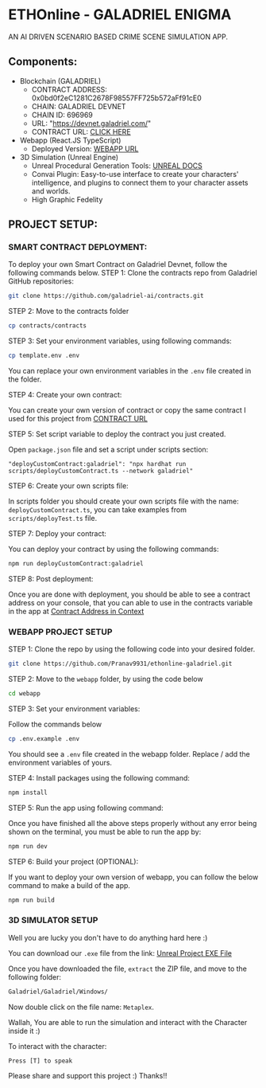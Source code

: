# ETHOnline - GALADRIEL ENIGMA
AN AI DRIVEN SCENARIO BASED CRIME SCENE SIMULATION APP.

## Components:
- Blockchain (GALADRIEL)
  - CONTRACT ADDRESS: 0x0bd0f2eC1281C2678F98557FF725b572aFf91cE0
  - CHAIN: GALADRIEL DEVNET
  - CHAIN ID: 696969
  - URL: "https://devnet.galadriel.com/"
  - CONTRACT URL: [CLICK HERE](https://github.com/Pranav9931/ethonline-galadriel/blob/main/webapp/src/contracts/crimeDetection.sol)
- Webapp (React.JS TypeScript)
  - Deployed Version: [WEBAPP URL](https://galadriel.netlify.app)
- 3D Simulation (Unreal Engine)
  - Unreal Procedural Generation Tools: [UNREAL DOCS](https://dev.epicgames.com/community/learning/tutorials/j4xJ/unreal-engine-introduction-to-procedural-generation-plugin-in-ue5-3)
  - Convai Plugin: Easy-to-use interface to create your characters' intelligence, and plugins to connect them to your character assets and worlds.
  - High Graphic Fedelity

## PROJECT SETUP:
### SMART CONTRACT DEPLOYMENT:
To deploy your own Smart Contract on Galadriel Devnet, follow the following commands below.
STEP 1: Clone the contracts repo from Galadriel GitHub repositories:
```bash
git clone https://github.com/galadriel-ai/contracts.git
```
STEP 2: Move to the contracts folder
```bash
cp contracts/contracts
```
STEP 3: Set your environment variables, using following commands:
```bash
cp template.env .env
```
You can replace your own environment variables in the `.env` file created in the folder.

STEP 4: Create your own contract:

You can create your own version of contract or copy the same contract I used for this project from [CONTRACT URL](https://github.com/Pranav9931/ethonline-galadriel/blob/main/webapp/src/contracts/crimeDetection.sol) 

STEP 5: Set script variable to deploy the contract you just created.

Open `package.json` file and set a script under scripts section: 
```
"deployCustomContract:galadriel": "npx hardhat run scripts/deployCustomContract.ts --network galadriel"
```
STEP 6: Create your own scripts file:

In scripts folder you should create your own scripts file with the name: `deployCustomContract.ts`, you can take examples from `scripts/deployTest.ts` file.

STEP 7: Deploy your contract:

You can deploy your contract by using the following commands:
```bash
npm run deployCustomContract:galadriel
```
STEP 8: Post deployment:

Once you are done with deployment, you should be able to see a contract address on your console, that you can able to use in the contracts variable in the app at [Contract Address in Context](https://github.com/Pranav9931/ethonline-galadriel/blob/cb037f5adf5b9efc52b00f14e0e4eee1c6f87e27/webapp/src/context/index.tsx#L32) 

### WEBAPP PROJECT SETUP
STEP 1: Clone the repo by using the following code into your desired folder.
```bash
git clone https://github.com/Pranav9931/ethonline-galadriel.git
```
STEP 2: Move to the `webapp` folder, by using the code below
```bash
cd webapp
```
STEP 3: Set your environment variables:

Follow the commands below
```bash
cp .env.example .env
```
You should see a `.env` file created in the webapp folder. Replace / add the environment variables of yours.

STEP 4: Install packages using the following command:
```bash
npm install
```
STEP 5: Run the app using following command:

Once you have finished all the above steps properly without any error being shown on the terminal, you must be able to run the app by:
```bash
npm run dev
```
STEP 6: Build your project (OPTIONAL):

If you want to deploy your own version of webapp, you can follow the below command to make a build of the app.
```bash
npm run build
```

### 3D SIMULATOR SETUP
Well you are lucky you don't have to do anything hard here :)

You can download our `.exe` file from the link: [Unreal Project EXE File](https://mega.nz/file/eiwRlQKT#3aTzXAza14XPxo58tm2EmWc7-QGQPJqsMzUshiw_skU)

Once you have downloaded the file, `extract` the ZIP file, and move to the following folder:
```bash
Galadriel/Galadriel/Windows/
```
Now double click on the file name: `Metaplex`.

Wallah, You are able to run the simulation and interact with the Character inside it :)

To interact with the character:
```
Press [T] to speak
```

Please share and support this project :)
Thanks!!
